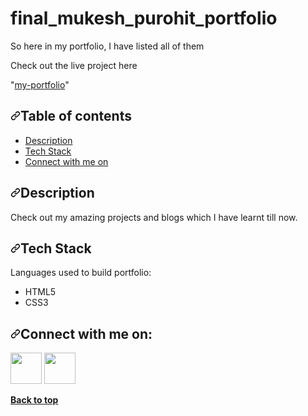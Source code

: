 # final_mukesh_purohit_portfolio


<p>So here in my portfolio, I have listed all of them</p>
<p>Check out the live project here</p>
<p>"<a href="https://final-mukesh-purohit-portfolio.netlify.app/" rel="nofollow">my-portfolio</a>"</p>
<h2><a id="user-content-table-of-contents" class="anchor" aria-hidden="true" href="#table-of-contents"><svg class="octicon octicon-link" viewBox="0 0 16 16" version="1.1" width="16" height="16" aria-hidden="true"><path fill-rule="evenodd" d="M7.775 3.275a.75.75 0 001.06 1.06l1.25-1.25a2 2 0 112.83 2.83l-2.5 2.5a2 2 0 01-2.83 0 .75.75 0 00-1.06 1.06 3.5 3.5 0 004.95 0l2.5-2.5a3.5 3.5 0 00-4.95-4.95l-1.25 1.25zm-4.69 9.64a2 2 0 010-2.83l2.5-2.5a2 2 0 012.83 0 .75.75 0 001.06-1.06 3.5 3.5 0 00-4.95 0l-2.5 2.5a3.5 3.5 0 004.95 4.95l1.25-1.25a.75.75 0 00-1.06-1.06l-1.25 1.25a2 2 0 01-2.83 0z"></path></svg></a>Table of contents</h2>
<ul>
<li><a href="#description">Description</a></li>
<li><a href="#tech-stack">Tech Stack</a></li>
<li><a href="#connect-with-me-on">Connect with me on</a></li>
</ul>
<h2><a id="user-content-description" class="anchor" aria-hidden="true" href="#description"><svg class="octicon octicon-link" viewBox="0 0 16 16" version="1.1" width="16" height="16" aria-hidden="true"><path fill-rule="evenodd" d="M7.775 3.275a.75.75 0 001.06 1.06l1.25-1.25a2 2 0 112.83 2.83l-2.5 2.5a2 2 0 01-2.83 0 .75.75 0 00-1.06 1.06 3.5 3.5 0 004.95 0l2.5-2.5a3.5 3.5 0 00-4.95-4.95l-1.25 1.25zm-4.69 9.64a2 2 0 010-2.83l2.5-2.5a2 2 0 012.83 0 .75.75 0 001.06-1.06 3.5 3.5 0 00-4.95 0l-2.5 2.5a3.5 3.5 0 004.95 4.95l1.25-1.25a.75.75 0 00-1.06-1.06l-1.25 1.25a2 2 0 01-2.83 0z"></path></svg></a>Description</h2>
<p>Check out my amazing projects and blogs which I have learnt till now.</p>
<h2><a id="user-content-tech-stack" class="anchor" aria-hidden="true" href="#tech-stack"><svg class="octicon octicon-link" viewBox="0 0 16 16" version="1.1" width="16" height="16" aria-hidden="true"><path fill-rule="evenodd" d="M7.775 3.275a.75.75 0 001.06 1.06l1.25-1.25a2 2 0 112.83 2.83l-2.5 2.5a2 2 0 01-2.83 0 .75.75 0 00-1.06 1.06 3.5 3.5 0 004.95 0l2.5-2.5a3.5 3.5 0 00-4.95-4.95l-1.25 1.25zm-4.69 9.64a2 2 0 010-2.83l2.5-2.5a2 2 0 012.83 0 .75.75 0 001.06-1.06 3.5 3.5 0 00-4.95 0l-2.5 2.5a3.5 3.5 0 004.95 4.95l1.25-1.25a.75.75 0 00-1.06-1.06l-1.25 1.25a2 2 0 01-2.83 0z"></path></svg></a>Tech Stack</h2>
<p>Languages used to build portfolio:</p>
<ul>
<li>HTML5</li>
<li>CSS3</li>
</ul>


<h2><a id="user-content-connect-with-me-on" class="anchor" aria-hidden="true" href="#connect-with-me-on"><svg class="octicon octicon-link" viewBox="0 0 16 16" version="1.1" width="16" height="16" aria-hidden="true"><path fill-rule="evenodd" d="M7.775 3.275a.75.75 0 001.06 1.06l1.25-1.25a2 2 0 112.83 2.83l-2.5 2.5a2 2 0 01-2.83 0 .75.75 0 00-1.06 1.06 3.5 3.5 0 004.95 0l2.5-2.5a3.5 3.5 0 00-4.95-4.95l-1.25 1.25zm-4.69 9.64a2 2 0 010-2.83l2.5-2.5a2 2 0 012.83 0 .75.75 0 001.06-1.06 3.5 3.5 0 00-4.95 0l-2.5 2.5a3.5 3.5 0 004.95 4.95l1.25-1.25a.75.75 0 00-1.06-1.06l-1.25 1.25a2 2 0 01-2.83 0z"></path></svg></a>Connect with me on:</h2>
<p>
<a href="https://twitter.com/Mukesh_React" rel="nofollow"><img src="https://camo.githubusercontent.com/1e1394afb9831ff6f8a095246e9b472c39fd8f12e373bfeff8300438043da6b3/68747470733a2f2f696d672e69636f6e73382e636f6d2f706c6173746963696e652f3130302f3030303030302f747769747465722e706e67" width="50" data-canonical-src="https://img.icons8.com/plasticine/100/000000/twitter.png" style="max-width: 100%;"></a>
<a href="https://in.linkedin.com/in/mukesh-purohit-9638511a9?trk=people-guest_people_search-card" rel="nofollow"><img src="https://camo.githubusercontent.com/391216beb04237201011e57f6cfac97e6324385bb7edb0fc93944beb9125b193/68747470733a2f2f696d672e69636f6e73382e636f6d2f706c6173746963696e652f3130302f3030303030302f696e7374616772616d2d6e65772e706e67" width="50" data-canonical-src="https://img.icons8.com/plasticine/100/000000/instagram-new.png" style="max-width: 100%;"></a>
</p><p><strong><a href="#my-portfolio">Back to top</a></strong></p>
</article>
